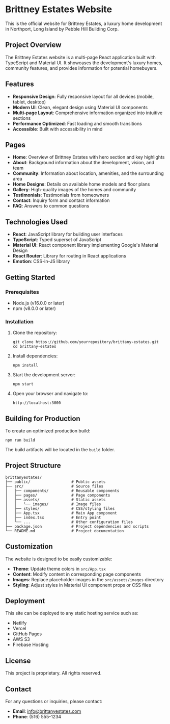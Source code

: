# Brittney Estates Website

This is the official website for Brittney Estates, a luxury home development in Northport, Long Island by Pebble Hill Building Corp.

## Project Overview

The Brittney Estates website is a multi-page React application built with TypeScript and Material UI. It showcases the development's luxury homes, community features, and provides information for potential homebuyers.

## Features

- **Responsive Design**: Fully responsive layout for all devices (mobile, tablet, desktop)
- **Modern UI**: Clean, elegant design using Material UI components
- **Multi-page Layout**: Comprehensive information organized into intuitive sections
- **Performance Optimized**: Fast loading and smooth transitions
- **Accessible**: Built with accessibility in mind

## Pages

- **Home**: Overview of Brittney Estates with hero section and key highlights
- **About**: Background information about the development, vision, and team
- **Community**: Information about location, amenities, and the surrounding area
- **Home Designs**: Details on available home models and floor plans
- **Gallery**: High-quality images of the homes and community
- **Testimonials**: Testimonials from homeowners
- **Contact**: Inquiry form and contact information
- **FAQ**: Answers to common questions

## Technologies Used

- **React**: JavaScript library for building user interfaces
- **TypeScript**: Typed superset of JavaScript
- **Material UI**: React component library implementing Google's Material Design
- **React Router**: Library for routing in React applications
- **Emotion**: CSS-in-JS library

## Getting Started

### Prerequisites

- Node.js (v16.0.0 or later)
- npm (v8.0.0 or later)

### Installation

1. Clone the repository:
   ```
   git clone https://github.com/yourrepository/brittany-estates.git
   cd brittany-estates
   ```

2. Install dependencies:
   ```
   npm install
   ```

3. Start the development server:
   ```
   npm start
   ```

4. Open your browser and navigate to:
   ```
   http://localhost:3000
   ```

## Building for Production

To create an optimized production build:

```
npm run build
```

The build artifacts will be located in the `build` folder.

## Project Structure

```
brittanyestates/
├── public/                  # Public assets
├── src/                     # Source files
│   ├── components/          # Reusable components
│   ├── pages/               # Page components
│   ├── assets/              # Static assets
│   │   └── images/          # Image files
│   ├── styles/              # CSS/styling files
│   ├── App.tsx              # Main App component
│   ├── index.tsx            # Entry point
│   └── ...                  # Other configuration files
├── package.json             # Project dependencies and scripts
└── README.md                # Project documentation
```

## Customization

The website is designed to be easily customizable:

- **Theme**: Update theme colors in `src/App.tsx`
- **Content**: Modify content in corresponding page components
- **Images**: Replace placeholder images in the `src/assets/images` directory
- **Styling**: Adjust styles in Material UI component props or CSS files

## Deployment

This site can be deployed to any static hosting service such as:

- Netlify
- Vercel
- GitHub Pages
- AWS S3
- Firebase Hosting

## License

This project is proprietary. All rights reserved.

## Contact

For any questions or inquiries, please contact:
- **Email**: info@brittanyestates.com
- **Phone**: (516) 555-1234
